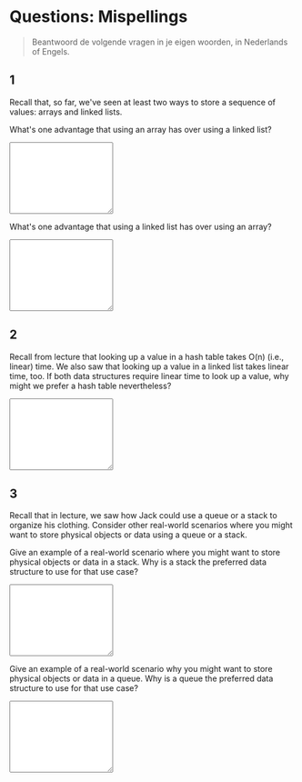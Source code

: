 # Questions: Mispellings

> Beantwoord de volgende vragen in je eigen woorden, in Nederlands of Engels.

## 1

Recall that, so far, we've seen at least two ways to store a sequence of values: arrays and linked lists.

What's one advantage that using an array has over using a linked list?

<textarea name="form[q1a]" rows="8" required></textarea>

What's one advantage that using a linked list has over using an array?

<textarea name="form[q1b]" rows="8" required></textarea>

## 2

Recall from lecture that looking up a value in a hash table takes O(n) (i.e., linear) time. We also saw that looking up a value in a linked list takes linear time, too. If both data structures require linear time to look up a value, why might we prefer a hash table nevertheless?

<textarea name="form[q2]" rows="8" required></textarea>

## 3

Recall that in lecture, we saw how Jack could use a queue or a stack to organize his clothing. Consider other real-world scenarios where you might want to store physical objects or data using a queue or a stack.

Give an example of a real-world scenario where you might want to store physical objects or data in a stack. Why is a stack the preferred data structure to use for that use case?

<textarea name="form[q3a]" rows="8" required></textarea>

Give an example of a real-world scenario why you might want to store physical objects or data in a queue. Why is a queue the preferred data structure to use for that use case?

<textarea name="form[q3b]" rows="8" required></textarea>
